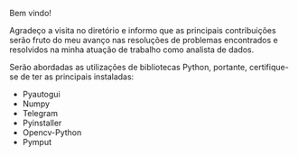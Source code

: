 Bem vindo!

Agradeço a visita no diretório e informo que as principais contribuições serão fruto do meu avanço nas resoluções de problemas encontrados e resolvidos na minha atuação de trabalho como analista de dados.

Serão abordadas as utilizações de bibliotecas Python, portante, certifique-se de ter as principais instaladas:
- Pyautogui
- Numpy
- Telegram
- Pyinstaller
- Opencv-Python
- Pymput
